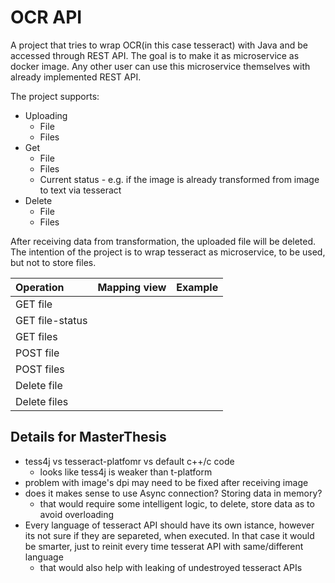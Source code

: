 # OCR API
A project that tries to wrap OCR(in this case tesseract) with Java and be
accessed through REST API. The goal is to make it as microservice as docker image.
Any other user can use this microservice themselves with already implemented REST API.

The project supports:
* Uploading
  * File
  * Files
* Get
  * File
  * Files
  * Current status - e.g. if the image is already transformed from image to text via tesseract
* Delete
  * File
  * Files

After receiving data from transformation, the uploaded file will be deleted.
The intention of the project is to wrap tesseract as microservice, to be used, but not
to store files.

| Operation       |  Mapping view  |  Example  |
|:----------------|:---|:---|
| GET file        |    |    |
| GET file-status |    |    |
| GET files       |    |    |
| POST file       |    |    |
| POST files      |    |    |
| Delete file     |    |    |
| Delete files    |    |    |


## Details for MasterThesis
* tess4j vs tesseract-platfomr vs default c++/c code
    * looks like tess4j is weaker than t-platform
* problem with image's dpi may need to be fixed after receiving image
* does it makes sense to use Async connection? Storing data in memory?
    * that would require some intelligent logic, to delete, store data as to avoid overloading
* Every language of tesseract API should have its own istance, however its not sure
if they are separeted, when executed. In that case it would be smarter, just to reinit every time 
tesserat API with same/different language
    * that would also help with leaking of undestroyed tesseract APIs